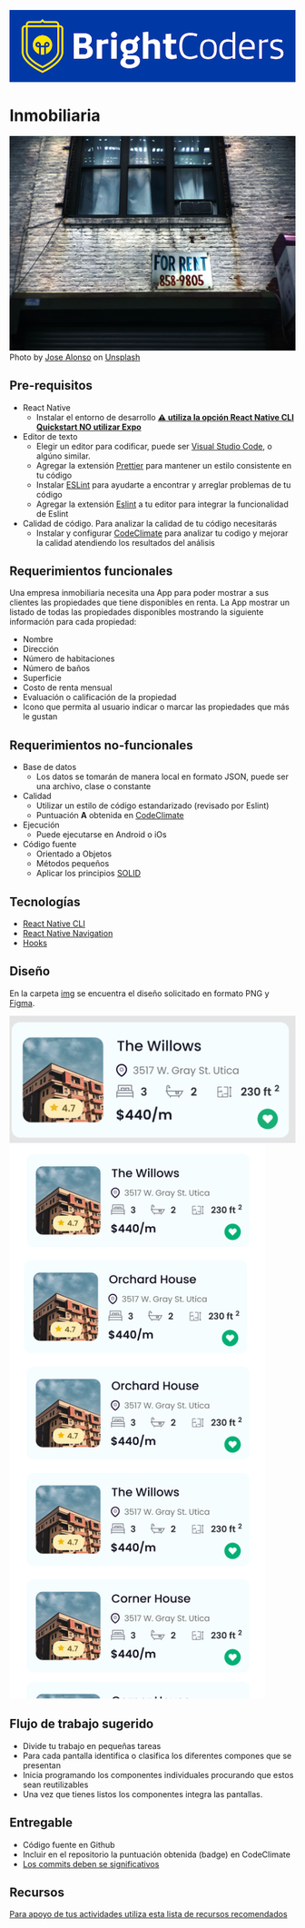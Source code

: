 ![BrightCoders Logo](img/logo-bc.png)

# Inmobiliaria

![Cover](img/cover.jpg)
<span>Photo by <a href="https://unsplash.com/@jd_alon?utm_source=unsplash&amp;utm_medium=referral&amp;utm_content=creditCopyText">Jose Alonso</a> on <a href="https://unsplash.com/s/photos/rental?utm_source=unsplash&amp;utm_medium=referral&amp;utm_content=creditCopyText">Unsplash</a></span>

## Pre-requisitos
-  React Native
   - Instalar el entorno de desarrollo [**:warning: utiliza la opción React Native CLI Quickstart NO utilizar Expo**](https://reactnative.dev/docs/environment-setup)
- Editor de texto
  - Elegir un editor para codificar, puede ser [Visual Studio Code](https://code.visualstudio.com/), o algúno similar.
  - Agregar la extensión [Prettier](https://marketplace.visualstudio.com/items?itemName=esbenp.prettier-vscode) para mantener un estilo consistente en tu código
  - Instalar [ESLint](https://eslint.org/) para ayudarte a encontrar y arreglar problemas de tu código
  - Agregar la extensión [Eslint](https://marketplace.visualstudio.com/items?itemName=dbaeumer.vscode-eslint) a tu editor para integrar la funcionalidad de Eslint
- Calidad de código. Para analizar la calidad de tu código necesitarás
  - Instalar y configurar [CodeClimate](https://codeclimate.com/) para analizar tu codigo y mejorar la calidad atendiendo los resultados del análisis
  
## Requerimientos funcionales
  
  Una empresa inmobiliaria necesita una App para poder mostrar a sus clientes las propiedades que tiene disponibles en renta. La App mostrar un listado de todas las propiedades disponibles mostrando la siguiente información para cada propiedad:
  - Nombre
  - Dirección
  - Número de habitaciones
  - Número de baños
  - Superficie
  - Costo de renta mensual
  - Evaluación o calificación de la propiedad
  - Icono que permita al usuario indicar o marcar las propiedades que más le gustan
  
## Requerimientos no-funcionales
- Base de datos
  - Los datos se tomarán de manera local en formato JSON, puede ser una archivo, clase o constante 
- Calidad
  - Utilizar un estilo de código estandarizado (revisado por Eslint)
  - Puntuación **A** obtenida en [CodeClimate](https://codeclimate.com/)
- Ejecución 
  - Puede ejecutarse en Android o iOs
- Código fuente
  - Orientado a Objetos
  - Métodos pequeños
  - Aplicar los principios [SOLID](https://blog.usejournal.com/how-to-apply-solid-principles-in-react-applications-6c964091a982)
  

## Tecnologías
- [React Native CLI](https://reactnative.dev/docs/environment-setup)
- [React Native Navigation](https://reactnavigation.org/)
- [Hooks](https://es.reactjs.org/docs/hooks-intro.html)

## Diseño

En la carpeta [img](/img) se encuentra el diseño solicitado en formato PNG y [Figma]().

![inmobiliaria-card](img/inmobiliaria-card.png)
<img src="img/inmobiliaria.png" alt="inmobiliaria" width="450"/>

## Flujo de trabajo sugerido

- Divide tu trabajo en pequeñas tareas
- Para cada pantalla identifica o clasifica los diferentes compones que se presentan
- Inicia programando los componentes individuales procurando que estos sean reutilizables
- Una vez que tienes listos los componentes integra las pantallas.

## Entregable
- Código fuente en Github
- Incluir en el repositorio la puntuación obtenida (badge) en CodeClimate
- [Los commits deben se significativos](https://medium.com/better-programming/you-need-meaningful-commit-messages-d869e44e98d4)

## Recursos
[Para apoyo de tus actividades utiliza esta lista de recursos recomendados](https://github.com/bright-coders/commons/tree/master/topics/resources-react-native)
  
